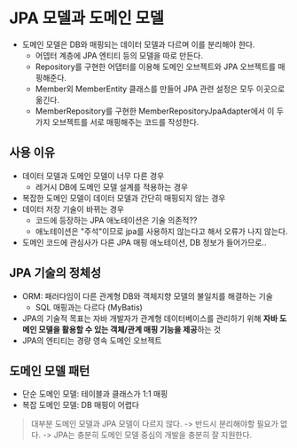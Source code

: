 # JPA 모델과 도메인 모델
- 도메인 모델은 DB와 매핑되는 데이터 모델과 다르며 이를 분리해야 한다.
	- 어뎁터 계층에 JPA 엔티티 등의 모델을 따로 만든다.
	- Repository를 구현한 어댑터를 이용해 도메인 오브젝트와 JPA 오브젝트를 매핑해준다.
	- Member외 MemberEntity 클래스를 만들어 JPA 관련 설정은 모두 이곳으로 옮긴다.
	- MemberRepository를 구현한 MemberRepositoryJpaAdapter에서 이 두가지 오브젝트를 서로 매핑해주는 코드를 작성한다.

## 사용 이유
- 데이터 모델과 도메인 모델이 너무 다른 경우
	- 레거시 DB에 도메인 모델 설계를 적용하는 경우
- 복잡한 도메인 모델이 데이터 모델과 간단히 매핑되지 않는 경우
- 데이터 저장 기술이 바뀌는 경우
	- 코드에 등장하는 JPA 애노테이션은 기술 의존적??
	- 애노테이션은 "주석"이므로 jpa를 사용하지 않는다고 해서 오류가 나지 않는다.
- 도메인 코드에 관심사가 다른 JPA 매핑 애노테이션, DB 정보가 들어가므로..

## JPA 기술의 정체성
- ORM: 패러다임이 다른 관계형 DB와 객체지향 모델의 불일치를 해결하는 기술
	- SQL 매핑과는 다르다 (MyBatis)
- JPA의 기술적 목표는 자바 개발자가 관계형 데이터베이스를 관리하기 위해 **자바 도메인 모델을 활용할 수 있는 객체/관계 매핑 기능을 제공**하는 것
- JPA의 엔티티는 경량 영속 도메인 오브젝트

## 도메인 모델 패턴
- 단순 도메인 모델: 테이블과 클래스가 1:1 매핑
- 복잡 도메인 모델: DB 매핑이 어렵다

> 대부분 도메인 모델과 JPA 모델이 다르지 않다.
> -> 반드시 분리해야할 필요가 없다.
> -> JPA는 충분히 도메인 모델 중심의 개발을 충분히 잘 지원한다.